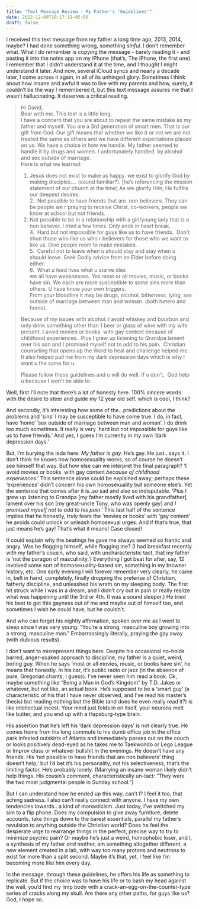 ```yaml
---
title: "Text Message Review - My Father's 'Guidelines'"
date: 2022-12-09T10:17:19-05:00
draft: false
---
```


I received this text message from my father a long time ago, 2013, 2014, maybe? I had done something wrong, something _sinful_. I don’t remember what. What I do remember is copying the message - barely reading it - and pasting it into the notes app on my iPhone (that’s, The iPhone, the first one). I remember that I didn’t understand it at the time, and I thought I might understand it later. And now, several iCloud syncs and nearly a decade later, I come across it again, in all of its unhinged glory. Sometimes I think about how insane and awful it was to live with my parents and how, surely, it couldn’t be the way I remembered it, but this text message assures me that I wasn’t hallucinating. It deserves a critical reading. 

> Hi David,  
> Bear with me. This text is a little long.  
> I have a concern that you are about to repeat the same mistake as my father and myself. You are a 3rd generation of smart men. That is our gift from God. Our gift means that whether we like it or not we are not treated the same as others and we have different expectations placed on us. We have a choice in how we handle. My father seemed to handle it by drugs and women. I unfortunately handled  by alcohol and sex outside of marriage.  
> Here is what we learned:  
> 1.  Jesus does not exist to make us happy. we exist to glorify God by making disciples…. (sound familiar?). [he’s referencing the mission statement of our church at the time] As we glorify Him, He fulfills our deepest desires.  
> 2.  Not possible to have friends that are  non believers. They can be people we r praying to receive Christ, co-workers, people we know at school but not friends.   
> 3.  Not possible to be in a relationship with a girl/young lady that is a non believer. I tried a few times. Only ends in heart break.   
> 4.  Hard but not impossible for guys like us to have friends.  Don’t shun those who like us who r believers for those who we want to like us. Give people room to make mistakes.  
> 5.  Careful not to leave when u should stay and stay when u should leave. Seek Godly advice from an Elder before doing either.  
> 6.  What u feed lives what u starve dies  
> we all have weaknesses. Yes most or all movies, music, or books have sin. We each are more susceptible to some sins more than others. U have know your own triggers.  
> From your bloodline it may be drugs, alcohol, bitterness, lying, sex outside of marriage between man and woman  (both hetero and homo).  
>   
> Because of my issues with alcohol. I avoid whiskey and bourbon and only drink something other than 1 beer or glass of wine with my wife present. I avoid movies or books  with gay content because of childhood experiences.  Plus I grew up listening to Grandpa lament over his son and I promised myself not to add to his pain.  Christian counseling that opens up the Word to heal and challenge helped me. It also helped pull me from my dark depression days which is why I want u the same for u.   
>   
> Please follow these guidelines and u will do well. If u don’t,  God help u because I won’t be able to.  

Well, first I’ll note that there’s a lot of honesty here. 100% sincere words with the desire to steer and guide my 12 year old self. which is cool, I think?

And secondly, it’s interesting how some of the…predictions about the problems and ‘sins’ I may be susceptible to have come true. I do, in fact, have ‘homo’ ’sex outside of marriage between man and woman’. I do drink too much sometimes. It really is very ‘hard but not impossible for guys like us to have friends.’ And yes, I guess I’m currently in my own ‘dark depression days.’

But, I’m burying the lede here. _My father is gay._ He’s gay. He just.. says it. I don’t think he knows how homosexuality works, so of course he doesn’t see himself that way. But how else can we interpret the final paragraph? ‘I avoid movies or books  with gay content _because of childhood experiences_.’ This sentence alone could be explained away; perhaps these ‘experiences’ didn’t concern his own homosexuality but someone else’s. Yet the sentence that comes after it is..so sad and also so indisputable. ‘Plus I grew up listening to Grandpa [my father mostly lived with his grandfather] lament over his son [my great-uncle Tony, who was openly gay] and _I promised myself not to add to his pain_.’  This last half of the sentence implies that he honestly, truly fears the ‘movies or books’ with ‘gay content’ he avoids could unlock or unleash homosexual urges. And if that’s true, that just means he’s gay! That’s what it means! Case closed!

It could explain why the beatings he gave me always seemed so frantic and angry. Was he flogging himself, while flogging me? (I had breakfast recently with my father’s cousin, who said, with uncharacteristic tact, that my father is ‘not the paragon of masculinity.’) Everything I got beat for after, say, 12 involved some sort of homosexuality-based sin, something in my browser history, etc. One early evening I will forever remember very clearly, he came in, belt in hand, completely, finally dropping the pretense of Christian, fatherly discipline, and unleashed his wrath on my sleeping body. The first hit struck while I was in a dream, and I didn’t cry out in pain or really realize what was happening until the 3rd or 4th. (I was a sound sleeper.) He tried his best to get this gayness out of me and maybe out of himself too, and sometimes I wish he could have, but he couldn’t.

And who can forget his nightly affirmation, spoken over me as I went to sleep since I was very young: “You’re a strong, masculine boy growing into a strong, masculine man.” Embarrassingly literally, praying the gay away (with dubious results). 

I don’t want to misrepresent things here. Despite his occasional no-holds barred, anger-soaked approach to discipline, my father is a quiet, weird, boring guy. When he says ‘most or all movies, music, or books have sin’, he means that honestly. In his car, it’s public radio or jazz (in the absence of pure, Gregorian chants, I guess). I’ve never seen him read a book. Ok, maybe something like “Being a Man in God’s Kingdom” by T.D. Jakes or whatever, but not like, an actual book. He’s supposed to be a ‘smart guy’ (a characteristic of his that I have never observed, and I’ve read his master’s thesis) but reading nothing but the Bible (and does he even really read it?) is like intellectual incest. Your mind just folds in on itself, your neurons melt like butter, and you end up with a Hapsburg-type brain. 

His assertion that he’s left his ‘dark depression days’ is not clearly true. He comes home from his long commute to his dumb office job in the office park infested outskirts of Atlanta and immediately passes out on the couch or looks positively dead-eyed as he takes me to Taekwondo or Lego League or Improv class or whatever bullshit in the evenings. He doesn’t have any friends. His ‘not possible to have friends that are non believers’ thing doesn’t help,’ but I’d bet it’s his personality, not his selectiveness, that’s the limiting factor. He’s probably lonely. (Marrying an insane woman likely didn’t help things. His cousin’s comment, characteristically un-tact: “They were the two most judgmental people in Sunday school.”)

But I can understand how he ended up this way, can’t I? I feel it too, that aching sadness. I also can’t really connect with anyone. I have my own tendencies towards.. a kind of monasticism. Just today, I’ve switched my sim to a flip phone. Does my compulsion to give away furniture, delete accounts, take things down to the barest essentials, parallel my father’s revulsion to anything outside the Christian world? Does he feel the desperate urge to rearrange things in the perfect, precise way to try to minimize psychic pain? Or maybe he’s just a weird, homophobic loser, and I, a synthesis of my father _and_ mother, am something altogether different, a new element created in a lab, with way too many protons and neutrons to exist for more than a split second. Maybe it’s that, yet, I feel like I’m becoming more like him every day.

In the message, through these guidelines, he offers his life as something to replicate. But if the choice was to have his life or to bash my head against the wall, you’d find my limp body with a crack-an-egg-on-the-counter-type series of cracks along my skull. Are there any other paths, for guys like us? God, I hope so. 
